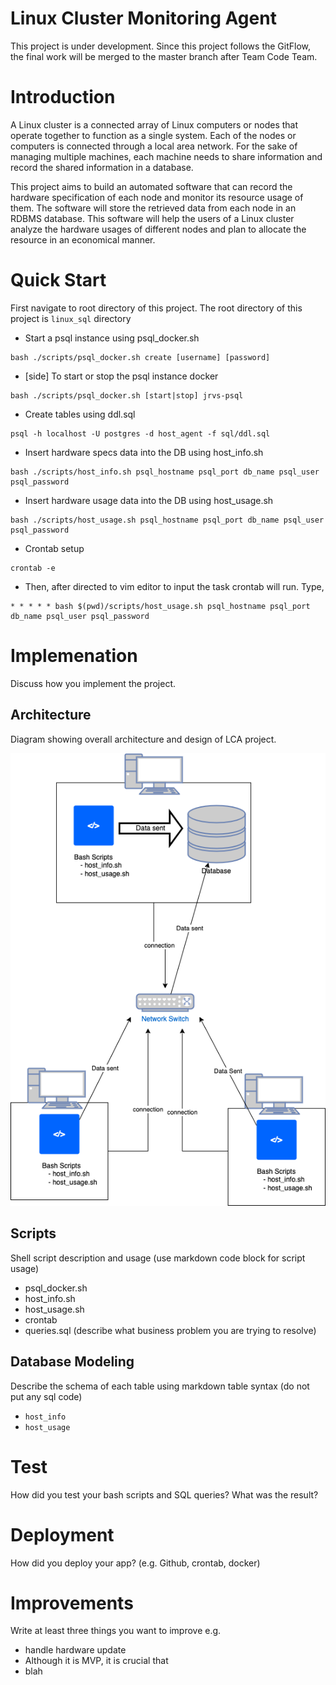 # Linux Cluster Monitoring Agent
This project is under development. Since this project follows the GitFlow, the final work will be merged to the master branch after Team Code Team.

# Introduction
A Linux cluster is a connected array of Linux computers or nodes that operate together to function as a single system. Each of the nodes or computers is connected through a local area network. For the sake of managing multiple machines, each machine needs to share information and record the shared information in a database.

This project aims to build an automated software that can record the hardware specification of each node and monitor its resource usage of them. The software will store the retrieved data from each node in an RDBMS database. This software will help the users of a Linux cluster analyze the hardware usages of different nodes and plan to allocate the resource in an economical manner. 


# Quick Start
First navigate to root directory of this project. The root directory of this project is `linux_sql` directory

- Start a psql instance using psql_docker.sh
```
bash ./scripts/psql_docker.sh create [username] [password]
``` 

- [side] To start or stop the psql instance docker
```
bash ./scripts/psql_docker.sh [start|stop] jrvs-psql 
```

- Create tables using ddl.sql
```
psql -h localhost -U postgres -d host_agent -f sql/ddl.sql
```

- Insert hardware specs data into the DB using host_info.sh
```
bash ./scripts/host_info.sh psql_hostname psql_port db_name psql_user psql_password
```

- Insert hardware usage data into the DB using host_usage.sh
```
bash ./scripts/host_usage.sh psql_hostname psql_port db_name psql_user psql_password
```

- Crontab setup
```
crontab -e
```

- Then, after directed to vim editor to input the task crontab will run. Type,
```
* * * * * bash $(pwd)/scripts/host_usage.sh psql_hostname psql_port db_name psql_user psql_password
```


# Implemenation
Discuss how you implement the project.

## Architecture
Diagram showing overall architecture and design of LCA project.
<p align="center">
    <img  src="./assets/architecture_diagram.png" alt="">
</p>


## Scripts
Shell script description and usage (use markdown code block for script usage)
- psql_docker.sh
- host_info.sh
- host_usage.sh
- crontab
- queries.sql (describe what business problem you are trying to resolve)

## Database Modeling
Describe the schema of each table using markdown table syntax (do not put any sql code)
- `host_info`
- `host_usage`

# Test
How did you test your bash scripts and SQL queries? What was the result?

# Deployment
How did you deploy your app? (e.g. Github, crontab, docker)

# Improvements
Write at least three things you want to improve 
e.g. 
- handle hardware update 
- Although it is MVP, it is crucial that  
- blah
